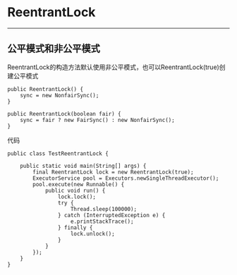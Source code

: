 # ReentrantLock
---
## 公平模式和非公平模式
ReentrantLock的构造方法默认使用非公平模式，也可以ReentrantLock(true)创建公平模式

    public ReentrantLock() {
        sync = new NonfairSync();
    }
    
    public ReentrantLock(boolean fair) {
        sync = fair ? new FairSync() : new NonfairSync();
    }
    
代码

    public class TestReentrantLock {
        
        public static void main(String[] args) {
            final ReentrantLock lock = new ReentrantLock(true);
            ExecutorService pool = Executors.newSingleThreadExecutor();
            pool.execute(new Runnable() {
                public void run() {
                    lock.lock();
                    try {
                        Thread.sleep(100000);
                    } catch (InterruptedException e) {
                        e.printStackTrace();
                    } finally {
                        lock.unlock();
                    }
                }
            });
        }
    }
